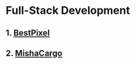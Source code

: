 # Full-Stack Development
## 1. [BestPixel](https://bestpixel.ru/)
## 2. [MishaCargo](https://mishacargo.ru/)
